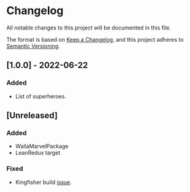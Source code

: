 # Changelog

All notable changes to this project will be documented in this file.

The format is based on [Keep a Changelog](https://keepachangelog.com/en/1.1.0/),
and this project adheres to [Semantic Versioning](https://semver.org/spec/v2.0.0.html).

## [1.0.0] - 2022-06-22

### Added

- List of superheroes.

## [Unreleased]

### Added

- WallaMarvelPackage
- LeanRedux target

### Fixed

- Kingfisher build [issue](https://github.com/onevcat/Kingfisher/issues/2052).
